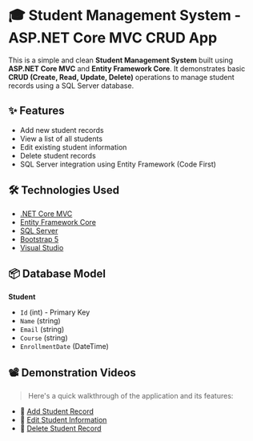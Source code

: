 # 🎓 Student Management System - ASP.NET Core MVC CRUD App

This is a simple and clean **Student Management System** built using **ASP.NET Core MVC** and **Entity Framework Core**. It demonstrates basic **CRUD (Create, Read, Update, Delete)** operations to manage student records using a SQL Server database.

## ✨ Features

- Add new student records
- View a list of all students
- Edit existing student information
- Delete student records
- SQL Server integration using Entity Framework (Code First)

## 🛠️ Technologies Used

- [.NET Core MVC](https://dotnet.microsoft.com/)
- [Entity Framework Core](https://docs.microsoft.com/en-us/ef/core/)
- [SQL Server](https://www.microsoft.com/en-us/sql-server)
- [Bootstrap 5](https://getbootstrap.com/)
- [Visual Studio](https://visualstudio.microsoft.com/)

## 📦 Database Model

**Student**
- `Id` (int) - Primary Key
- `Name` (string)
- `Email` (string)
- `Course` (string)
- `EnrollmentDate` (DateTime)


## 📽️ Demonstration Videos

> Here's a quick walkthrough of the application and its features:

- 🔹 [Add Student Record](https://github.com/user-attachments/assets/b896d52a-9e66-4486-afe9-b91c81615936)  
- 🔹 [Edit Student Information](https://github.com/user-attachments/assets/52d57dc3-1580-4afe-8c9a-9df01c4f1c4d)  
- 🔹 [Delete Student Record](https://github.com/user-attachments/assets/39380946-24f6-4578-96bd-a38146e212fe)


  

